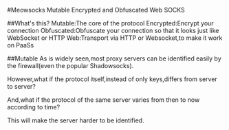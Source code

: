 #Meowsocks
Mutable Encrypted and Obfuscated Web SOCKS

##What's this?
Mutable:The core of the protocol
Encrypted:Encrypt your connection
Obfuscated:Obfuscate your connection so that it looks just like WebSocket or HTTP
Web:Transport via HTTP or Websocket,to make it work on PaaSs

##Mutable
As is widely seen,most proxy servers can be identified 
easily by the firewall(even the popular Shadowsocks).

However,what if the protocol itself,instead of only keys,differs from server to server?

And,what if the protocol of the same server varies from then to now according to time?

This will make the server harder to be identified.
